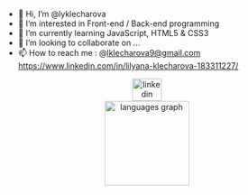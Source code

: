 - 👋 Hi, I’m @lyklecharova
- 👀 I’m interested in Front-end / Back-end programming
- 🌱 I’m currently learning JavaScript, HTML5 & CSS3
- 💞️ I’m looking to collaborate on ...
- 📫 How to reach me :
   @lklecharova9@gmail.com
  https://www.linkedin.com/in/lilyana-klecharova-183311227/


<div align="center">
  <a href="https://www.linkedin.com/in/lilyana-klecharova-183311227/" target="_blank">
    <img src="https://raw.githubusercontent.com/maurodesouza/profile-readme-generator/master/src/assets/icons/social/linkedin/default.svg" width="52" height="40" alt="linkedin logo"  />
  </a>
</div>

<div align="center">
  <img src="https://github-readme-stats.vercel.app/api/top-langs?username=mihailks&locale=en&hide_title=true&layout=compact&card_width=320&langs_count=5&theme=vue-dark&hide_border=true&order=2" height="150" alt="languages graph"  />
 
</div>

